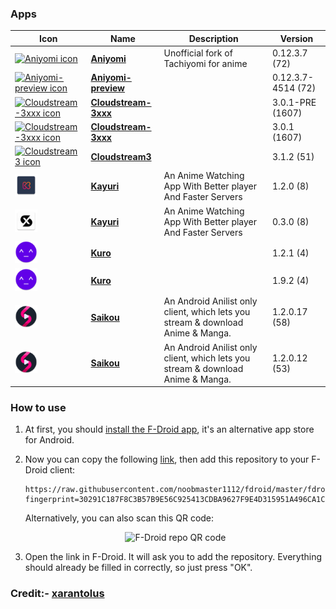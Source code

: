 ### Apps

<!-- This table is auto-generated. Do not edit -->
| Icon | Name | Description | Version |
| --- | --- | --- | --- |
| <a href="https://github.com/jmir1/aniyomi"><img src="fdroid/repo/icons/" alt="Aniyomi icon" width="36px" height="36px"></a> | [**Aniyomi**](https://github.com/jmir1/aniyomi) | Unofficial fork of Tachiyomi for anime | 0.12.3.7 (72) |
| <a href="https://github.com/jmir1/aniyomi-preview"><img src="fdroid/repo/icons/" alt="Aniyomi-preview icon" width="36px" height="36px"></a> | [**Aniyomi-preview**](https://github.com/jmir1/aniyomi-preview) |  | 0.12.3.7-4514 (72) |
| <a href="https://github.com/Jacekun/CloudStream-3XXX"><img src="fdroid/repo/icons/" alt="Cloudstream-3xxx icon" width="36px" height="36px"></a> | [**Cloudstream-3xxx**](https://github.com/Jacekun/CloudStream-3XXX) |  | 3.0.1-PRE (1607) |
| <a href="https://github.com/Jacekun/CloudStream-3XXX"><img src="fdroid/repo/icons/" alt="Cloudstream-3xxx icon" width="36px" height="36px"></a> | [**Cloudstream-3xxx**](https://github.com/Jacekun/CloudStream-3XXX) |  | 3.0.1 (1607) |
| <a href="https://github.com/rereleased/release"><img src="fdroid/repo/icons/" alt="Cloudstream3 icon" width="36px" height="36px"></a> | [**Cloudstream3**](https://github.com/rereleased/release) |  | 3.1.2 (51) |
| <a href="https://github.com/Killerpac/Kayuri"><img src="fdroid/repo/icons/net.sanic.Kayuri.8.png" alt="Kayuri icon" width="36px" height="36px"></a> | [**Kayuri**](https://github.com/Killerpac/Kayuri) | An Anime Watching App With Better player And Faster Servers | 1.2.0 (8) |
| <a href="https://github.com/Killerpac/Kayuri"><img src="fdroid/repo/icons/net.xblacky.animexstream.8.png" alt="Kayuri icon" width="36px" height="36px"></a> | [**Kayuri**](https://github.com/Killerpac/Kayuri) | An Anime Watching App With Better player And Faster Servers | 0.3.0 (8) |
| <a href="https://github.com/deceptions/no"><img src="fdroid/repo/icons/com.deceptions.no.tv.4.png" alt="Kuro icon" width="36px" height="36px"></a> | [**Kuro**](https://github.com/deceptions/no) |  | 1.2.1 (4) |
| <a href="https://github.com/deceptions/no"><img src="fdroid/repo/icons/com.deceptions.no.4.png" alt="Kuro icon" width="36px" height="36px"></a> | [**Kuro**](https://github.com/deceptions/no) |  | 1.9.2 (4) |
| <a href="https://github.com/saikou-app/saikou"><img src="fdroid/repo/icons/ani.saikou.beta.58.png" alt="Saikou icon" width="36px" height="36px"></a> | [**Saikou**](https://github.com/saikou-app/saikou) | An Android Anilist only client, which lets you stream &amp; download Anime &amp; Manga. | 1.2.0.17 (58) |
| <a href="https://github.com/saikou-app/saikou"><img src="fdroid/repo/icons/ani.saikou.53.png" alt="Saikou icon" width="36px" height="36px"></a> | [**Saikou**](https://github.com/saikou-app/saikou) | An Android Anilist only client, which lets you stream &amp; download Anime &amp; Manga. | 1.2.0.12 (53) |
<!-- end apps table -->




### How to use
1. At first, you should [install the F-Droid app](https://f-droid.org/), it's an alternative app store for Android.
2. Now you can copy the following [link](https://raw.githubusercontent.com/noobmaster1112/fdroid/master/fdroid/repo?fingerprint=30291C187F8C3B57B9E56C925413CDBA9627F9E4D315951A496CA1CC112FB4BF), then add this repository to your F-Droid client:

    ```
    https://raw.githubusercontent.com/noobmaster1112/fdroid/master/fdroid/repo?fingerprint=30291C187F8C3B57B9E56C925413CDBA9627F9E4D315951A496CA1CC112FB4BF
    ```
    Alternatively, you can also scan this QR code:

    <p align="center">
      <img src=".github/qrcode.png?raw=true" alt="F-Droid repo QR code"/>
    </p>

3. Open the link in F-Droid. It will ask you to add the repository. Everything should already be filled in correctly, so just press "OK".



### Credit:- [xarantolus](https://github.com/xarantolus/fdroid)
